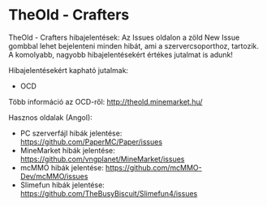 # TheOld - Crafters
TheOld - Crafters hibajelentések:
Az Issues oldalon a zöld New Issue gombbal lehet bejelenteni minden hibát, ami a szervercsoporthoz, tartozik.
A komolyabb, nagyobb hibajelentésekért értékes jutalmat is adunk!

Hibajelentésekért kapható jutalmak:
- OCD

Több információ az OCD-ről: http://theold.minemarket.hu/


Hasznos oldalak (Angol):
- PC szerverfájl hibák jelentése: https://github.com/PaperMC/Paper/issues
- MineMarket hibák jelentése: https://github.com/vngplanet/MineMarket/issues
- mcMMO hibák jelentése: https://github.com/mcMMO-Dev/mcMMO/issues
- Slimefun hibák jelentése: https://github.com/TheBusyBiscuit/Slimefun4/issues
